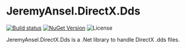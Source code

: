 # JeremyAnsel.DirectX.Dds

[![Build status](https://ci.appveyor.com/api/projects/status/82tbhgrqyrxx0igv/branch/master?svg=true)](https://ci.appveyor.com/project/JeremyAnsel/jeremyansel-directx-dds/branch/master)
[![NuGet Version](https://buildstats.info/nuget/JeremyAnsel.DirectX.Dds)](https://www.nuget.org/packages/JeremyAnsel.DirectX.Dds)
![License](https://img.shields.io/github/license/JeremyAnsel/JeremyAnsel.DirectX.Dds)

JeremyAnsel.DirectX.Dds is a .Net library to handle DirectX .dds files.
